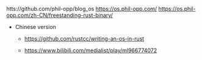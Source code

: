htts://github.com/phil-opp/blog_os
https://os.phil-opp.com/
https://os.phil-opp.com/zh-CN/freestanding-rust-binary/

- Chinese version

  - https://github.com/rustcc/writing-an-os-in-rust

  - https://www.bilibili.com/medialist/play/ml966774072
